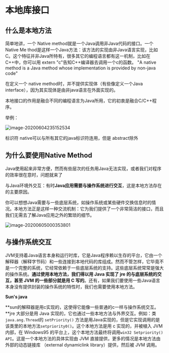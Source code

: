 # 本地库接口

## 什么是本地方法

简单地讲，一个 Native method就是一个Java调用非Java代码的接口。一个Native Me thod是这样一个Java方法：该方法的实现由非Java语言实现，比如C。这个特征并非Java所特有，很多其它的编程语言都有这一机制，比如在C++中，你可以用 extern "c"告知C++编译器去调用一个c的函数。
"A native method is a Java method whose implementation is provided by non-java code"

在定义一个 native method时，并不提供实现体（有些像定义一个Java interface），因为其实现体是由非java语言在外面实现的。

本地接口的作用是融合不同的编程语言为Java所用，它的初衷是融合C/C++程序。

举例：

![image-20200604235152534](https://gitee.com/zero049/MyNoteImages/raw/master/image-20200604235152534.png)

标识符 native可以与所有其它的java标识符连用，但是 abstract除外



##  为什么要使用Native Method

Java使用起来非常方便，然而有些层次的任务用Java无法实现，或者我们对程序的效率很在意时，问题就来了

与Java环境外交互：有时**Java应用需要与操作系统进行交互**，这是本地方法存在的主要原因。

你可以想想Java需要与一些底层系统，如操作系统或某些硬件交换信息时的情况。本地方法正是这样一种交流机制：它为我们提供了一个非常简洁的接口，而且我们无需去了解Java应用之外的繁琐的细节。

![image-20200605000353801](https://gitee.com/zero049/MyNoteImages/raw/master/image-20200605000353801.png)

## 与操作系统交互

JVM支持着Java语言本身和运行时库，它是Java程序赖以生存的平台，它由一个解释器（解释字节码）和一些连接到本地代码的库组成。然而不管怎样，它毕竟不是一个完整的系统，它经常依赖于一些底层系统的支持。这些底层系统常常是强大的操作系统。**通过使用本地方法，我们得以用 Java 实现了 jre 的与底层系统的交互，甚至 JVM 的一些部分就是用 C 写的**。还有，如果我们要使用一些Java语言本身没有提供封装的操作系统的特性时，我们也需要使用本地方法。

**Sun's java** 

**sun的解释器是用c实现的，这使得它能像一些普通的c一样与操作系统交互。**jre 大部分是用 Java 实现的，它也通过一些本地方法与外界交互。例如：类`java.ang.Thread`的 `setPriority()` 方法是用Java实现的，但是它实现调用的是该类里的本地方法`setpriority0()`。这个本地方法是用 c 实现的，并被植入 JVM 内部，在 Windows95 的平台上，这个本地方法最终将调用`win32 Setpriority() API`。这是一个本地方法的具体实现由 JVM 直接提供，更多的情况是本地方法由外部的动态链接库
（external dynamiclink library）提供，然后被 JVM 调用。



